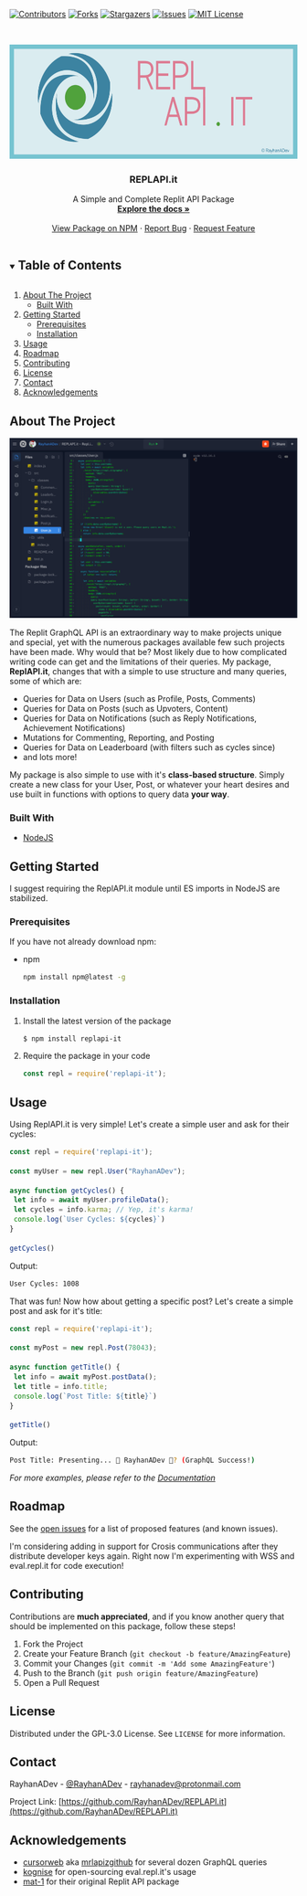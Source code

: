 [![Contributors][contributors-shield]][contributors-url]
[![Forks][forks-shield]][forks-url]
[![Stargazers][stars-shield]][stars-url]
[![Issues][issues-shield]][issues-url]
[![MIT License][license-shield]][license-url]

<!-- PROJECT LOGO -->
<br />
<p align="center">
  <a href="https://github.com/RayhanADev/REPLAPI.it">
    <img src="images/logo.jpg" alt="Logo" width="600" height="200">
  </a>

  <h3 align="center">REPLAPI.it</h3>

  <p align="center">
    A Simple and Complete Replit API Package
    <br />
    <a href="https://replapi-it-docs.vercel.app/"><strong>Explore the docs »</strong></a>
    <br />
    <br />
    <a href="https://www.npmjs.com/package/replapi-it">View Package on NPM</a>
    ·
    <a href="https://github.com/RayhanADev/REPLAPI.it/issues">Report Bug</a>
    ·
    <a href="https://github.com/RayhanADev/REPLAPI.it/issues">Request Feature</a>
  </p>
</p>



<!-- TABLE OF CONTENTS -->
<details open="open">
  <summary><h2 style="display: inline-block">Table of Contents</h2></summary>
  <ol>
    <li>
      <a href="#about-the-project">About The Project</a>
      <ul>
        <li><a href="#built-with">Built With</a></li>
      </ul>
    </li>
    <li>
      <a href="#getting-started">Getting Started</a>
      <ul>
        <li><a href="#prerequisites">Prerequisites</a></li>
        <li><a href="#installation">Installation</a></li>
      </ul>
    </li>
    <li><a href="#usage">Usage</a></li>
    <li><a href="#roadmap">Roadmap</a></li>
    <li><a href="#contributing">Contributing</a></li>
    <li><a href="#license">License</a></li>
    <li><a href="#contact">Contact</a></li>
    <li><a href="#acknowledgements">Acknowledgements</a></li>
  </ol>
</details>



<!-- ABOUT THE PROJECT -->
## About The Project

[![Code Screenshot](images/screenshot.jpg)](https://replit.com/@RayhanADev/REPLAPIit-Replit-API-Package)

The Replit GraphQL API is an extraordinary way to make projects unique and special, yet with the numerous packages available few such projects have been made. Why would that be? Most likely due to how complicated writing code can get and the limitations of their queries. My package, **ReplAPI.it**, changes that with a simple to use structure and many queries, some of which are:

* Queries for Data on Users (such as Profile, Posts, Comments)
* Queries for Data on Posts (such as Upvoters, Content)
* Queries for Data on Notifications (such as Reply Notifications, Achievement Notifications)
* Mutations for Commenting, Reporting, and Posting
* Queries for Data on Leaderboard (with filters such as cycles since)
* and lots more!

My package is also simple to use with it's **class-based structure**. Simply create a new class for your User, Post, or whatever your heart desires and use built in functions with options to query data **your way**.

### Built With

* [NodeJS](https://github.com/nodejs/node)

## Getting Started

I suggest requiring the ReplAPI.it module until ES imports in NodeJS are stabilized.

### Prerequisites

If you have not already download npm:
* npm
  ```sh
  npm install npm@latest -g
  ```

### Installation

1. Install the latest version of the package
   ```sh
   $ npm install replapi-it
   ```
2. Require the package in your code
   ```js
   const repl = require('replapi-it');
   ```

## Usage

Using ReplAPI.it is very simple! Let's create a simple user and ask for their cycles:
 ```js
 const repl = require('replapi-it');

 const myUser = new repl.User("RayhanADev");

 async function getCycles() {
  let info = await myUser.profileData();
  let cycles = info.karma; // Yep, it's karma!
  console.log(`User Cycles: ${cycles}`)
 }
 
 getCycles()
 ```

Output:
 ```sh
 User Cycles: 1008
 ```


That was fun! Now how about getting a specific post? Let's create a simple post and ask for it's title:
 ```js
 const repl = require('replapi-it');

 const myPost = new repl.Post(78043);

 async function getTitle() {
  let info = await myPost.postData();
  let title = info.title;
  console.log(`Post Title: ${title}`)
 }
 
 getTitle()
 ```
Output:
 ```sh
 Post Title: Presenting... 🤔 RayhanADev 🤔? (GraphQL Success!)
 ```

_For more examples, please refer to the [Documentation](https://replapi-it-docs.vercel.app/)_

## Roadmap

See the [open issues](https://github.com/RayhanADev/REPLAPI.it/issues) for a list of proposed features (and known issues).

I'm considering adding in support for Crosis communications after they distribute developer keys again. Right now I'm experimenting with WSS and eval.repl.it for code execution!

## Contributing

Contributions are **much appreciated**, and if you know another query that should be implemented on this package, follow these steps!

1. Fork the Project
2. Create your Feature Branch (`git checkout -b feature/AmazingFeature`)
3. Commit your Changes (`git commit -m 'Add some AmazingFeature'`)
4. Push to the Branch (`git push origin feature/AmazingFeature`)
5. Open a Pull Request

## License

Distributed under the GPL-3.0 License. See `LICENSE` for more information.

## Contact

RayhanADev - [@RayhanADev](https://replit.com/@RayhanADev) - rayhanadev@protonmail.com

Project Link: [https://github.com/RayhanADev/REPLAPI.it](https://github.com/RayhanADev/REPLAPI.it)

## Acknowledgements

* [cursorweb](https://github.com/cursorweb) aka [mrlapizgithub](https://github.com/mrlapizgithub) for several dozen GraphQL queries
* [kognise](https://github.com/kognise) for open-sourcing eval.repl.it's usage
* [mat-1](https://github.com/mat-1) for their original Replit API package





<!-- MARKDOWN LINKS & IMAGES -->
<!-- https://www.markdownguide.org/basic-syntax/#reference-style-links -->
[contributors-shield]: https://img.shields.io/github/contributors/RayhanADev/REPLAPI.it.svg?style=for-the-badge
[contributors-url]: https://github.com/RayhanADev/REPLAPI.it/graphs/contributors
[forks-shield]: https://img.shields.io/github/forks/RayhanADev/REPLAPI.it.svg?style=for-the-badge
[forks-url]: https://github.com/RayhanADev/REPLAPI.it/network/members
[stars-shield]: https://img.shields.io/github/stars/RayhanADev/REPLAPI.it.svg?style=for-the-badge
[stars-url]: https://github.com/RayhanADev/REPLAPI.it/stargazers
[issues-shield]: https://img.shields.io/github/issues/RayhanADev/REPLAPI.it.svg?style=for-the-badge
[issues-url]: https://github.com/RayhanADev/REPLAPI.it/issues
[license-shield]: https://img.shields.io/github/license/RayhanADev/REPLAPI.it.svg?style=for-the-badge
[license-url]: https://github.com/RayhanADev/REPLAPI.it/blob/master/LICENSE.txt
